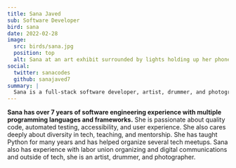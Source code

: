 ```yaml
---
title: Sana Javed
sub: Software Developer
bird: sana
date: 2022-02-28
image:
  src: birds/sana.jpg
  position: top
  alt: Sana at an art exhibit surrounded by lights holding up her phone.
social:
  twitter: sanacodes
  github: sanajaved7
summary: |
  Sana is a full-stack software developer, artist, drummer, and photographer.
---
```


**Sana has over 7 years of software engineering experience with multiple programming languages and frameworks.** She is passionate about quality code, automated testing, accessibility, and user experience. She also cares deeply about diversity in tech, teaching, and mentorship. She has taught Python for many years and has helped organize several tech meetups. Sana also has experience with labor union organizing and digital communications and outside of tech, she is an artist, drummer, and photographer.
